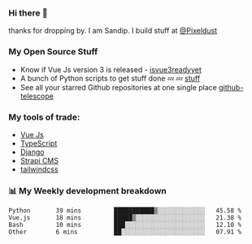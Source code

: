### Hi there 👋

thanks for dropping by.
I am Sandip. I build stuff at [@Pixeldust](github.com/pixeldust-in/)

###  **My Open Source Stuff**

 - Know if Vue Js version 3 is released -  [isvue3readyyet](https://github.com/sandiprb/isvue3readyyet)
 - A bunch of Python scripts to get stuff done 💤 💤 [stuff](https://github.com/sandiprb/stuff)
 - See all your starred Github repositories at one single place [github-telescope](https://github.com/sandiprb/github-telescope)



###  **My tools of trade:**
 - [Vue Js](https://github.com/vuejs/vue/)
 - [TypeScript](https://github.com/microsoft/TypeScript)
 - [Django](github.com/django/django)
 - [Strapi CMS](github.com/strapi/strapi)
 - [tailwindcss](https://github.com/tailwindlabs/tailwindcss)


###  📊 **My Weekly development breakdown**
<!--START_SECTION:waka-->

```text
Python       39 mins         ███████████▒░░░░░░░░░░░░░   45.58 %
Vue.js       18 mins         █████▒░░░░░░░░░░░░░░░░░░░   21.38 %
Bash         10 mins         ███░░░░░░░░░░░░░░░░░░░░░░   12.10 %
Other        6 mins          ██░░░░░░░░░░░░░░░░░░░░░░░   07.91 %
```

<!--END_SECTION:waka-->
